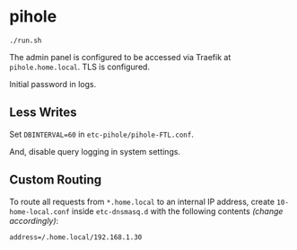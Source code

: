 # pihole

```
./run.sh
```

The admin panel is configured to be accessed via Traefik at `pihole.home.local`. TLS is configured.

Initial password in logs.


## Less Writes

Set `DBINTERVAL=60` in `etc-pihole/pihole-FTL.conf`.

And, disable query logging in system settings.


## Custom Routing

To route all requests from `*.home.local` to an internal IP address, create `10-home-local.conf` inside `etc-dnsmasq.d` with the following contents _(change accordingly)_:

```
address=/.home.local/192.168.1.30
```
